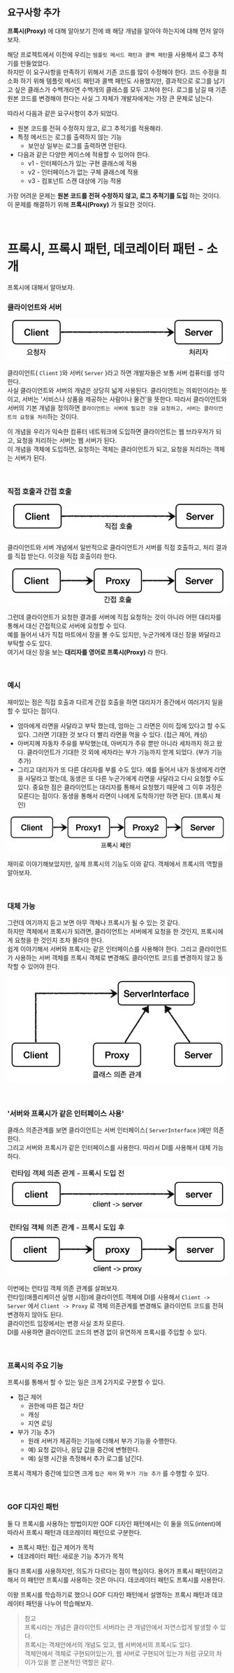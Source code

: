 ## 요구사항 추가

**프록시(Proxy)** 에 대해 알아보기 전에 왜 해당 개념을 알아야 하는지에 대해 먼저 알아보자.

해당 프로젝트에서 이전에 우리는 ```템플릿 메서드 패턴과 콜백 패턴```을 사용해서 로그 추적기를 만들었었다.<br>
하지만 이 요구사항을 만족하기 위해서 기존 코드를 많이 수정해야 한다.
코드 수정을 최소화 하기 위해 템플릿 메서드 패턴과 콜백 패턴도 사용했지만, 결과적으로 로그를 남기고 싶은 클래스가 수백개라면 수백개의 클래스를 모두 고쳐야 한다.
로그를 남길 때 기존 원본 코드를 변경해야 한다는 사실 그 자체가 개발자에게는 가장 큰 문제로 남는다.

따라서 다음과 같은 요구사항이 추가 되었다.

* 원본 코드를 전혀 수정하지 않고, 로그 추적기를 적용해라.
* 특정 메서드는 로그를 출력하지 않는 기능
  * 보안상 일부는 로그를 출력하면 안된다.
* 다음과 같은 다양한 케이스에 적용할 수 있어야 한다.
  * v1 - 인터페이스가 있는 구현 클래스에 적용
  * v2 - 인터페이스가 없는 구체 클래스에 적용
  * v3 - 컴포넌트 스캔 대상에 기능 적용

가장 어려운 문제는 **원본 코드를 전혀 수정하지 않고, 로그 추적기를 도입** 하는 것이다.<br>
이 문제를 해결하기 위해 **프록시(Proxy)** 가 필요한 것이다.

<br>

# 프록시, 프록시 패턴, 데코레이터 패턴 - 소개
프록시에 대해서 알아보자.

### 클라이언트와 서버

![Proxy_pattern_and_Decorator_pattern-intro](11.Proxy_pattern_and_Decorator_pattern-intro1.PNG)

클라이언트( ```Client``` )와 서버( ```Server``` )라고 하면 개발자들은 보통 서버 컴퓨터를 생각한다.<br>
사실 클라이언트와 서버의 개념은 상당히 넓게 사용된다.
클라이언트는 의뢰인이라는 뜻이고, 서버는 '서비스나 상품을 제공하는 사람이나 물건'을 뜻한다.
따라서 클라이언트와 서버의 기본 개념을 정의하면 ```클라이언트는 서버에 필요한 것을 요청하고, 서버는 클라이언트의 요청을 처리```하는 것이다.

이 개념을 우리가 익숙한 컴퓨터 네트워크에 도입하면 클라이언트는 웹 브라우저가 되고, 요청을 처리하는 서버는 웹 서버가 된다.<br>
이 개념을 객체에 도입하면, 요청하는 객체는 클라이언트가 되고, 요청을 처리하는 객체는 서버가 된다.

<br>

### 직접 호출과 간접 호출

![Proxy_pattern_and_Decorator_pattern-intro](11.Proxy_pattern_and_Decorator_pattern-intro2.PNG)

클라이언트와 서버 개념에서 일반적으로 클라이언트가 서버를 직접 호출하고, 처리 결과를 직접 받는다. 이것을 직접 호출이라 한다.

![Proxy_pattern_and_Decorator_pattern-intro](11.Proxy_pattern_and_Decorator_pattern-intro3.PNG)

그런데 클라이언트가 요청한 결과를 서버에 직접 요청하는 것이 아니라 어떤 대리자를 통해서 대신 간접적으로 서버에 요청할 수 있다.<br>
예를 들어서 내가 직접 마트에서 장을 볼 수도 있지만, 누군가에게 대신 장을 봐달라고 부탁할 수도 있다.<br>
여기서 대신 장을 보는 **대리자를 영어로 프록시(Proxy)** 라 한다.

<br>

### 예시

재미있는 점은 직접 호출과 다르게 간접 호출을 하면 대리자가 중간에서 여러가지 일을 할 수 있다는 점이다.
* 엄마에게 라면을 사달라고 부탁 했는데, 엄마는 그 라면은 이미 집에 있다고 할 수도 있다. 그러면 기대한 것 보다 더 빨리 라면을 먹을 수 있다. (접근 제어, 캐싱)
* 아버지께 자동차 주유를 부탁했는데, 아버지가 주유 뿐만 아니라 세차까지 하고 왔다. 클라이언트가 기대한 것 외에 세차라는 부가 기능까지 얻게 되었다. (부가 기능 추가)
* 그리고 대리자가 또 다른 대리자를 부를 수도 있다. 예를 들어서 내가 동생에게 라면을 사달라고 했는데, 동생은 또 다른 누군가에게 라면을 사달라고 다시 요청할 수도 있다.
  중요한 점은 클라이언트는 대리자를 통해서 요청했기 때문에 그 이후 과정은 모른다는 점이다. 동생을 통해서 라면이 나에게 도착하기만 하면 된다. (프록시 체인)

![Proxy_pattern_and_Decorator_pattern-intro](11.Proxy_pattern_and_Decorator_pattern-intro4.PNG)

재미로 이야기해보았지만, 실제 프록시의 기능도 이와 같다. 객체에서 프록시의 역할을 알아보자.

<br>

### 대체 가능
그런데 여기까지 듣고 보면 아무 객체나 프록시가 될 수 있는 것 같다.<br>
하지만 객체에서 프록시가 되려면, 클라이언트는 서버에게 요청을 한 것인지, 프록시에게 요청을 한 것인지 조차 몰라야 한다.<br>
쉽게 이야기해서 서버와 프록시는 같은 인터페이스를 사용해야 한다.
그리고 클라이언트가 사용하는 서버 객체를 프록시 객체로 변경해도 클라이언트 코드를 변경하지 않고 동작할 수 있어야 한다.

![Proxy_pattern_and_Decorator_pattern-intro](11.Proxy_pattern_and_Decorator_pattern-intro5.PNG)

<br>

### '서버와 프록시가 같은 인터페이스 사용'

클래스 의존관계를 보면 클라이언트는 서버 인터페이스( ```ServerInterface``` )에만 의존한다.<br>
그리고 서버와 프록시가 같은 인터페이스를 사용한다. 따라서 DI를 사용해서 대체 가능하다.

![Proxy_pattern_and_Decorator_pattern-intro](11.Proxy_pattern_and_Decorator_pattern-intro6.PNG)

![Proxy_pattern_and_Decorator_pattern-intro](11.Proxy_pattern_and_Decorator_pattern-intro7.PNG)

이번에는 런타임 객체 의존 관계를 살펴보자.<br>
런타임(애플리케이션 실행 시점)에 클라이언트 객체에 DI를 사용해서 ```Client -> Server``` 에서 ```Client -> Proxy``` 로 객체 의존관계를 변경해도 클라이언트 코드를 전혀 변경하지 않아도 된다.<br>
클라이언트 입장에서는 변경 사실 조차 모른다.<br>
DI를 사용하면 클라이언트 코드의 변경 없이 유연하게 프록시를 주입할 수 있다.

<br>

### 프록시의 주요 기능
프록시를 통해서 할 수 있는 일은 크게 2가지로 구분할 수 있다.
* 접근 제어
  * 권한에 따른 접근 차단
  * 캐싱
  * 지연 로딩
* 부가 기능 추가
  * 원래 서버가 제공하는 기능에 더해서 부가 기능을 수행한다.
  * 예) 요청 값이나, 응답 값을 중간에 변형한다.
  * 예) 실행 시간을 측정해서 추가 로그를 남긴다.

프록시 객체가 중간에 있으면 크게 ```접근 제어``` 와 ```부가 기능 추가``` 를 수행할 수 있다.

<br>

### GOF 디자인 패턴
둘 다 프록시를 사용하는 방법이지만 GOF 디자인 패턴에서는 이 둘을 의도(intent)에 따라서 프록시 패턴과 데코레이터 패턴으로 구분한다.
* 프록시 패턴: 접근 제어가 목적
* 데코레이터 패턴: 새로운 기능 추가가 목적

둘다 프록시를 사용하지만, 의도가 다르다는 점이 핵심이다.
용어가 프록시 패턴이라고 해서 이 패턴만 프록시를 사용하는 것은 아니다.
데코레이터 패턴도 프록시를 사용한다.

이왕 프록시를 학습하기로 했으니 GOF 디자인 패턴에서 설명하는 프록시 패턴과 데코레이터 패턴을 나누어 학습해보자.

> 참고<br>
> 프록시라는 개념은 클라이언트 서버라는 큰 개념안에서 자연스럽게 발생할 수 있다.<br>
> 프록시는 객체안에서의 개념도 있고, 웹 서버에서의 프록시도 있다.<br>
> 객체안에서 객체로 구현되어있는가, 웹 서버로 구현되어 있는가 처럼 규모의 차이가 있을 뿐 근본적인 역할은 같다.